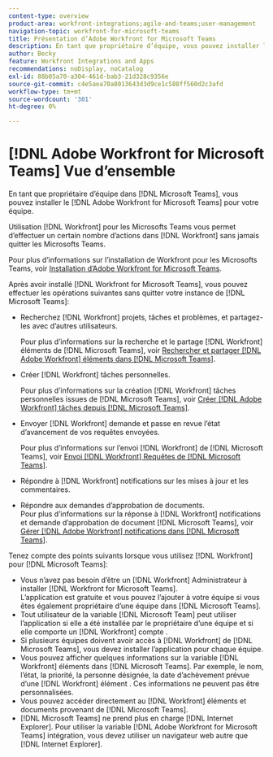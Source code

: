 ```yaml
---
content-type: overview
product-area: workfront-integrations;agile-and-teams;user-management
navigation-topic: workfront-for-microsoft-teams
title: Présentation d’Adobe Workfront for Microsoft Teams
description: En tant que propriétaire d’équipe, vous pouvez installer la variable [!DNL Adobe Workfront for Microsoft Teams] pour votre équipe.
author: Becky
feature: Workfront Integrations and Apps
recommendations: noDisplay, noCatalog
exl-id: 88b05a70-a304-461d-bab3-21d328c9356e
source-git-commit: c4e5aea70a8013643d3d9ce1c588ff560d2c3afd
workflow-type: tm+mt
source-wordcount: '301'
ht-degree: 0%

---
```


# [!DNL Adobe Workfront for Microsoft Teams] Vue d’ensemble

En tant que propriétaire d’équipe dans [!DNL Microsoft Teams], vous pouvez installer le [!DNL Adobe Workfront for Microsoft Teams] pour votre équipe.

Utilisation [!DNL Workfront] pour les Microsofts Teams vous permet d’effectuer un certain nombre d’actions dans [!DNL Workfront] sans jamais quitter les Microsofts Teams.

Pour plus d’informations sur l’installation de Workfront pour les Microsofts Teams, voir [Installation d’Adobe Workfront for Microsoft Teams](../../workfront-integrations-and-apps/using-workfront-with-microsoft-teams/install-workfront-ms-teams.md).

Après avoir installé [!DNL Workfront for Microsoft Teams], vous pouvez effectuer les opérations suivantes sans quitter votre instance de [!DNL Microsoft Teams]:

* Recherchez [!DNL Workfront] projets, tâches et problèmes, et partagez-les avec d’autres utilisateurs.

  Pour plus d’informations sur la recherche et le partage [!DNL Workfront] éléments de [!DNL Microsoft Teams], voir [Rechercher et partager [!DNL Adobe Workfront] éléments dans [!DNL Microsoft Teams]](../../workfront-integrations-and-apps/using-workfront-with-microsoft-teams/search-for-and-share-wf-items-in-ms-teams.md).

* Créer [!DNL Workfront] tâches personnelles.

  Pour plus d’informations sur la création [!DNL Workfront] tâches personnelles issues de [!DNL Microsoft Teams], voir [Créer [!DNL Adobe Workfront] tâches depuis [!DNL Microsoft Teams]](../../workfront-integrations-and-apps/using-workfront-with-microsoft-teams/create-workfront-tasks-from-ms-teams.md).

* Envoyer [!DNL Workfront] demande et passe en revue l’état d’avancement de vos requêtes envoyées.

  Pour plus d’informations sur l’envoi [!DNL Workfront] de [!DNL Microsoft Teams], voir [Envoi [!DNL Workfront] Requêtes de [!DNL Microsoft Teams]](../../workfront-integrations-and-apps/using-workfront-with-microsoft-teams/submit-workfront-requests-from-ms-teams.md).

* Répondre à [!DNL Workfront] notifications sur les mises à jour et les commentaires.
* Répondre aux demandes d’approbation de documents.\
   Pour plus d’informations sur la réponse à [!DNL Workfront] notifications et demande d’approbation de document [!DNL Microsoft Teams], voir [Gérer [!DNL Adobe Workfront] notifications dans [!DNL Microsoft Teams]](../../workfront-integrations-and-apps/using-workfront-with-microsoft-teams/manage-wf-notifications-approval-requests-ms-teams.md).

Tenez compte des points suivants lorsque vous utilisez [!DNL Workfront] pour [!DNL Microsoft Teams]:

* Vous n’avez pas besoin d’être un [!DNL Workfront] Administrateur à installer [!DNL Workfront for Microsoft Teams].\
   L’application est gratuite et vous pouvez l’ajouter à votre équipe si vous êtes également propriétaire d’une équipe dans [!DNL Microsoft Teams].
* Tout utilisateur de la variable [!DNL Microsoft Team] peut utiliser l’application si elle a été installée par le propriétaire d’une équipe et si elle comporte un [!DNL Workfront] compte .
* Si plusieurs équipes doivent avoir accès à [!DNL Workfront] de [!DNL Microsoft Teams], vous devez installer l’application pour chaque équipe.
* Vous pouvez afficher quelques informations sur la variable [!DNL Workfront] éléments dans [!DNL Microsoft Teams]. Par exemple, le nom, l’état, la priorité, la personne désignée, la date d’achèvement prévue d’une [!DNL Workfront] élément . Ces informations ne peuvent pas être personnalisées.
* Vous pouvez accéder directement au [!DNL Workfront] éléments et documents provenant de [!DNL Microsoft Teams].
* [!DNL Microsoft Teams] ne prend plus en charge [!DNL Internet Explorer]. Pour utiliser la variable [!DNL Adobe Workfront for Microsoft Teams] intégration, vous devez utiliser un navigateur web autre que [!DNL Internet Explorer].

